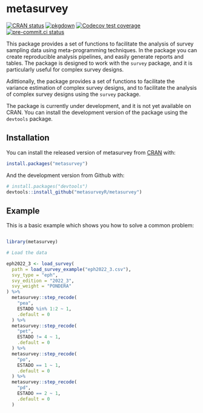 # metasurvey

<!-- badges: start -->

[![CRAN
status](https://www.r-pkg.org/badges/version/metasSurvey)](https://cran.r-project.org/package=metasurvey)
[![pkgdown](https://github.com/metasurveyr/metasurvey/actions/workflows/pkgdown.yaml/badge.svg?branch=main)](https://github.com/metasurveyr/metasurvey/actions/workflows/pkgdown.yaml)
[![Codecov test
coverage](https://codecov.io/gh/tidyverse/dplyr/branch/main/graph/badge.svg)](https://app.codecov.io/gh/metasurveyr/metasurvey?branch=main)
[![pre-commit.ci status](https://results.pre-commit.ci/badge/github/metasurveyr/metasurvey/main.svg)](https://results.pre-commit.ci/latest/github/metasurveyr/metasurvey/main)
<!-- badges: end -->

This package provides a set of functions to facilitate the analysis of survey sampling data using meta-programming techniques. In the package you can create reproducible analysis pipelines, and easily generate reports and tables. The package is designed to work with the `survey` package, and it is particularly useful for complex survey designs.

Adittionally, the package provides a set of functions to facilitate the variance estimation of complex survey designs, and to facilitate the analysis of complex survey designs using the `survey` package.

The package is currently under development, and it is not yet available on CRAN. You can install the development version of the package using the `devtools` package.

## Installation

You can install the released version of metasurvey from [CRAN](https://CRAN.R-project.org) with:

``` r
install.packages("metasurvey")
```

And the development version from Github with:

``` r
# install.packages("devtools")
devtools::install_github("metasurveyR/metasurvey")
```

## Example

This is a basic example which shows you how to solve a common problem:

``` r

library(metasurvey)

# Load the data

eph2022_3 <- load_survey(
  path = load_survey_example("eph2022_3.csv"),
  svy_type = "eph",
  svy_edition = "2022_3",
  svy_weight = "PONDERA"
) %>%
  metasurvey::step_recode(
    "pea",
    ESTADO %in% 1:2 ~ 1,
    .default = 0
  ) %>%
  metasurvey::step_recode(
    "pet",
    ESTADO != 4 ~ 1,
    .default = 0
  ) %>%
  metasurvey::step_recode(
    "po",
    ESTADO == 1 ~ 1,
    .default = 0
  ) %>%
  metasurvey::step_recode(
    "pd",
    ESTADO == 2 ~ 1,
    .default = 0
  )

````
